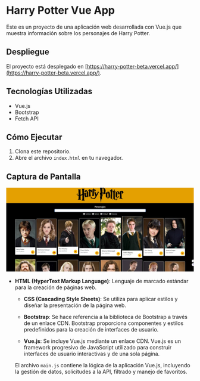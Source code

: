# Harry Potter Vue App

Este es un proyecto de una aplicación web desarrollada con Vue.js que muestra información sobre los personajes de Harry Potter.
## Despliegue

El proyecto está desplegado en [https://harry-potter-beta.vercel.app/](https://harry-potter-beta.vercel.app/).

## Tecnologías Utilizadas

- Vue.js
- Bootstrap
- Fetch API
  
## Cómo Ejecutar

1. Clona este repositorio.
2. Abre el archivo `index.html` en tu navegador.

## Captura de Pantalla

![Harry Potter](harry_potter.jpg)

- **HTML (HyperText Markup Language)**: Lenguaje de marcado estándar para la creación de páginas web.
  
  - **CSS (Cascading Style Sheets)**: Se utiliza para aplicar estilos y diseñar la presentación de la página web.
  
  - **Bootstrap**: Se hace referencia a la biblioteca de Bootstrap a través de un enlace CDN. Bootstrap proporciona componentes y estilos predefinidos para la creación de interfaces de usuario.

  - **Vue.js**: Se incluye Vue.js mediante un enlace CDN. Vue.js es un framework progresivo de JavaScript utilizado para construir interfaces de usuario interactivas y de una sola página.

  El archivo `main.js` contiene la lógica de la aplicación Vue.js, incluyendo la gestión de datos, solicitudes a la API, filtrado y manejo de favoritos.
